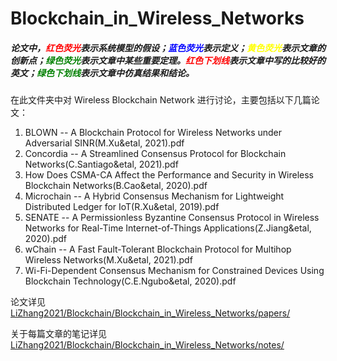 # Blockchain_in_Wireless_Networks

##### 论文中，<font color=Red>红色荧光</font>表示系统模型的假设；<font color = Blue>蓝色荧光</font>表示定义；<font color=Yellow>黄色荧光</font>表示文章的创新点；<font color=Green>绿色荧光</font>表示文章中某些重要定理。<font color=Red>红色下划线</font>表示文章中写的比较好的英文；<font color=Green>绿色下划线</font>表示文章中仿真结果和结论。

在此文件夹中对 Wireless Blockchain Network 进行讨论，主要包括以下几篇论文：

1.  BLOWN -- A Blockchain Protocol for Wireless Networks under Adversarial SINR(M.Xu&etal, 2021).pdf
2. Concordia -- A Streamlined Consensus Protocol for Blockchain Networks(C.Santiago&etal, 2021).pdf
3. How Does CSMA-CA Affect the Performance and Security in Wireless Blockchain Networks(B.Cao&etal, 2020).pdf
4. Microchain -- A Hybrid Consensus Mechanism for Lightweight Distributed Ledger for IoT(R.Xu&etal, 2019).pdf
5. SENATE -- A Permissionless Byzantine Consensus Protocol in Wireless Networks for Real-Time Internet-of-Things Applications(Z.Jiang&etal, 2020).pdf
6. wChain -- A Fast Fault-Tolerant Blockchain Protocol for Multihop Wireless Networks(M.Xu&etal, 2021).pdf
7. Wi-Fi-Dependent Consensus Mechanism for Constrained Devices Using Blockchain Technology(C.E.Ngubo&etal, 2020).pdf

论文详见 [LiZhang2021/Blockchain/Blockchain_in_Wireless_Networks/papers/](LiZhang2021/Blockchain/Blockchain_in_Wireless_Networks/papers/)

关于每篇文章的笔记详见 [LiZhang2021/Blockchain/Blockchain_in_Wireless_Networks/notes/](LiZhang2021/Blockchain/Blockchain_in_Wireless_Networks/notes/)

